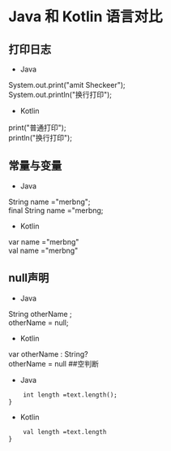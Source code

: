 # Java 和 Kotlin 语言对比
## 打印日志
+ Java

System.out.print("amit Sheckeer");</br>
System.out.println("换行打印");
+ Kotlin

print("普通打印");</br>
println("换行打印");

## 常量与变量
+ Java

String name ="merbng";</br>
final String name ="merbng;
+ Kotlin

var name ="merbng"</br>
val name ="merbng"

## null声明
+ Java

String otherName ;</br>
otherName = null;

+ Kotlin

var otherName : String?</br>
otherName = null
##空判断
+ Java  

``` if(text != null){
    int length =text.length();
}
```
+ Kotlin

``` text?.let{
    val length =text.length
}
```
